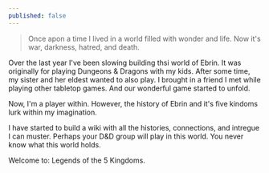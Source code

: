 ```yaml
---
published: false
---
```

> Once apon a time I lived in a world filled with wonder and life. Now it's war, darkness, hatred, and death.

Over the last year I've been slowing building thsi world of Ebrin. It was originally for playing Dungeons & Dragons with my kids. After some time, my sister and her eldest wanted to also play. I brought in a friend I met while playing other tabletop games. And our wonderful game started to unfold.

Now, I'm a player within. However, the history of Ebrin and it's five kindoms lurk within my imagination. 

I have started to build a wiki with all the histories, connections, and intregue I can muster. Perhaps your D&D group will play in this world. You never know what this world holds.

Welcome to: Legends of the 5 Kingdoms.